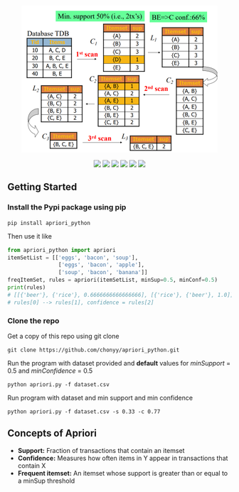<p align=center>
    <img src="apriori.PNG" width="440" height="331">
</p>

<p align=center>
    <a target="_blank" href="https://pypi.org/project/apriori-python/" title="pip"><img src="https://img.shields.io/pypi/v/apriori_python?color=brightgreen"></a>
    <a target="_blank" href="#" title="language count"><img src="https://img.shields.io/github/languages/count/chonyy/apriori_python"></a>
    <a target="_blank" href="#" title="top language"><img src="https://img.shields.io/github/languages/top/chonyy/apriori_python?color=orange"></a>
    <a target="_blank" href="https://opensource.org/licenses/MIT" title="License: MIT"><img src="https://img.shields.io/badge/License-MIT-blue.svg"></a>
    <a target="_blank" href="#" title="repo size"><img src="https://img.shields.io/github/repo-size/chonyy/apriori_python"></a>
    <a target="_blank" href="http://makeapullrequest.com" title="PRs Welcome"><img src="https://img.shields.io/badge/PRs-welcome-brightgreen.svg"></a>
</p>

## Getting Started

### Install the Pypi package using pip

```
pip install apriori_python
```

Then use it like 

```python
from apriori_python import apriori
itemSetList = [['eggs', 'bacon', 'soup'],
                ['eggs', 'bacon', 'apple'],
                ['soup', 'bacon', 'banana']]
freqItemSet, rules = apriori(itemSetList, minSup=0.5, minConf=0.5)
print(rules)  
# [[{'beer'}, {'rice'}, 0.6666666666666666], [{'rice'}, {'beer'}, 1.0]]
# rules[0] --> rules[1], confidence = rules[2]
```

### Clone the repo

Get a copy of this repo using git clone
```
git clone https://github.com/chonyy/apriori_python.git
```

Run the program with dataset provided and **default** values for *minSupport* = 0.5 and *minConfidence* = 0.5

```
python apriori.py -f dataset.csv
```

Run program with dataset and min support and min confidence  

```
python apriori.py -f dataset.csv -s 0.33 -c 0.77
```

## Concepts of Apriori

* **Support:** Fraction of transactions that contain an itemset
* **Confidence:** Measures how often items in Y appear in transactions that contain X
* **Frequent itemset:** An itemset whose support is greater than or equal to a minSup threshold

